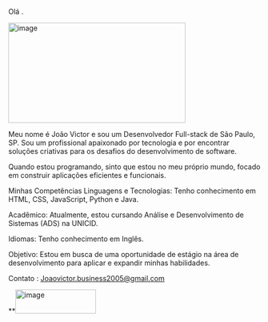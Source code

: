 Olá .


<img width="354" height="200" alt="image" src="https://github.com/user-attachments/assets/db592ad7-8a42-49fd-916c-d57e3cd32744" />




Meu nome é João Victor e sou um Desenvolvedor Full-stack de São Paulo, SP. Sou um profissional apaixonado por tecnologia e por encontrar soluções criativas para os desafios do desenvolvimento de software.

Quando estou programando, sinto que estou no meu próprio mundo, focado em construir aplicações eficientes e funcionais.

Minhas Competências
Linguagens e Tecnologias: Tenho conhecimento em HTML, CSS, JavaScript, Python e Java.

Acadêmico: Atualmente, estou cursando Análise e Desenvolvimento de Sistemas (ADS) na UNICID.

Idiomas: Tenho conhecimento em Inglês.

Objetivo: Estou em busca de uma oportunidade de estágio na área de desenvolvimento para aplicar e expandir minhas habilidades.



Contato : Joaovictor.business2005@gmail.com

**<img width="161" height="48" alt="image" src="https://github.com/user-attachments/assets/5f60c469-a6bf-453e-8ea5-69f4ad9b83ce" />
